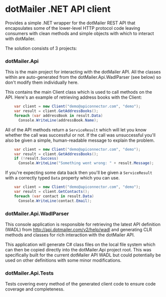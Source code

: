 dotMailer .NET API client
=========

Provides a simple .NET wrapper for the dotMailer REST API that encapsulates some of the lower-level HTTP protocol code leaving consumers with clean methods and simple objects with which to interact with dotMailer.

The solution consists of 3 projects:

### dotMailer.Api

This is the main project for interacting with the dotMailer API.  All the classes within are auto-generated from the dotMailer.Api.WadlParser (see below) so don't modify them individually here.

This contains the main Client class which is used to call methods on the API. Here's an example of retrieving address books with the Client:

```csharp
    var client = new Client("demo@apiconnector.com", "demo");
    var result = client.GetAddressBooks();
    foreach (var addressBook in result.Data)
      Console.WriteLine(addressBook.Name);
```

All of the API methods return a `ServiceResult` which will let you know whether the call was successful or not.  If the call was unsuccessful you'll also be given a simple, human-readable message to explain the problem.

```csharp
    var client = new Client("demo@apiconnector.com", "demo");
    var result = client.GetAddressBooks();
    if (!result.Success)
      Console.WriteLine("Something went wrong: " + result.Message);
```

If you're expecting some data back then you'll be given a `ServiceResult` with a correctly typed `Data` property which you can use.

```csharp
    var client = new Client("demo@apiconnector.com", "demo");
    var result = client.GetContacts();
    foreach (var contact in result.Data)
      Console.WriteLine(contact.Email);
```

### dotMailer.Api.WadlParser

This console application is responsible for retrieving the latest API definition (WADL) from http://api.dotmailer.com/v2/help/wadl and generating CLR methods and classes for rich interaction with the dotMailer API.

This application will generate C# class files on the local file system which can then be copied directly into the dotMailer.Api project root.  This was specifically built for the current dotMailer API WADL but could potentially be used on other definitions with some minor modifications.

### dotMailer.Api.Tests

Tests covering every method of the generated client code to ensure code coverage and completeness.

